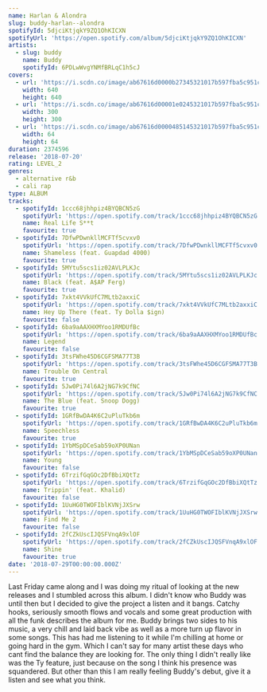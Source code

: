 ```yaml
---
name: Harlan & Alondra
slug: buddy-harlan--alondra
spotifyId: 5djciKtjqkY9ZQ1OhKICXN
spotifyUrl: 'https://open.spotify.com/album/5djciKtjqkY9ZQ1OhKICXN'
artists:
  - slug: buddy
    name: Buddy
    spotifyId: 6PDLwWvgYNMfBRLqC1h5cJ
covers:
  - url: 'https://i.scdn.co/image/ab67616d0000b27345321017b597fba5c951c369'
    width: 640
    height: 640
  - url: 'https://i.scdn.co/image/ab67616d00001e0245321017b597fba5c951c369'
    width: 300
    height: 300
  - url: 'https://i.scdn.co/image/ab67616d0000485145321017b597fba5c951c369'
    width: 64
    height: 64
duration: 2374596
release: '2018-07-20'
rating: LEVEL_2
genres:
  - alternative r&b
  - cali rap
type: ALBUM
tracks:
  - spotifyId: 1ccc68jhhpiz4BYQBCN5zG
    spotifyUrl: 'https://open.spotify.com/track/1ccc68jhhpiz4BYQBCN5zG'
    name: Real Life S**t
    favourite: true
  - spotifyId: 7DfwPDwnkllMCFTf5cvxv0
    spotifyUrl: 'https://open.spotify.com/track/7DfwPDwnkllMCFTf5cvxv0'
    name: Shameless (feat. Guapdad 4000)
    favourite: true
  - spotifyId: 5MYtu5scs1iz02AVLPLKJc
    spotifyUrl: 'https://open.spotify.com/track/5MYtu5scs1iz02AVLPLKJc'
    name: Black (feat. A$AP Ferg)
    favourite: true
  - spotifyId: 7xkt4VVkUfC7MLtb2axxiC
    spotifyUrl: 'https://open.spotify.com/track/7xkt4VVkUfC7MLtb2axxiC'
    name: Hey Up There (feat. Ty Dolla $ign)
    favourite: false
  - spotifyId: 6ba9aAAXHXMYoo1RMDUfBc
    spotifyUrl: 'https://open.spotify.com/track/6ba9aAAXHXMYoo1RMDUfBc'
    name: Legend
    favourite: false
  - spotifyId: 3tsFWhe45D6CGFSMA77T3B
    spotifyUrl: 'https://open.spotify.com/track/3tsFWhe45D6CGFSMA77T3B'
    name: Trouble On Central
    favourite: true
  - spotifyId: 5Jw0Pi74l6A2jNG7k9CfNC
    spotifyUrl: 'https://open.spotify.com/track/5Jw0Pi74l6A2jNG7k9CfNC'
    name: The Blue (feat. Snoop Dogg)
    favourite: true
  - spotifyId: 1GRfBwDA4K6C2uPluTkb6m
    spotifyUrl: 'https://open.spotify.com/track/1GRfBwDA4K6C2uPluTkb6m'
    name: Speechless
    favourite: true
  - spotifyId: 1YbMSpDCeSab59oXP0UNan
    spotifyUrl: 'https://open.spotify.com/track/1YbMSpDCeSab59oXP0UNan'
    name: Young
    favourite: false
  - spotifyId: 6TrzifGqGOc2DfBbiXQtTz
    spotifyUrl: 'https://open.spotify.com/track/6TrzifGqGOc2DfBbiXQtTz'
    name: Trippin' (feat. Khalid)
    favourite: false
  - spotifyId: 1UuHG0TWOFIblKVNjJXSrw
    spotifyUrl: 'https://open.spotify.com/track/1UuHG0TWOFIblKVNjJXSrw'
    name: Find Me 2
    favourite: false
  - spotifyId: 2fCZkUscIJQSFVnqA9xlOF
    spotifyUrl: 'https://open.spotify.com/track/2fCZkUscIJQSFVnqA9xlOF'
    name: Shine
    favourite: true
date: '2018-07-29T00:00:00.000Z'
---
```

Last Friday came along and I was doing my ritual of looking at the new releases and I
stumbled across this album. I didn't know who Buddy was until then but I decided to give the
project a listen and it bangs. Catchy hooks, seriously smooth flows and vocals and some great
production with all the funk describes the album for me. Buddy brings two sides to his music,
a very chill and laid back vibe as well as a more turn up flavor in some songs. This has had
me listening to it while I'm chilling at home or going hard in the gym. Which I can't say
for many artist these days who cant find the balance they are looking for. The only thing
I didn't really like was the Ty feature, just because on the song I think his presence was
squandered. But other than this I am really feeling Buddy's debut, give it a listen and
see what you think.
